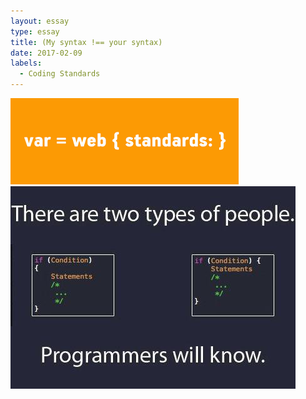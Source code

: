```yaml
---
layout: essay
type: essay
title: (My syntax !== your syntax)
date: 2017-02-09
labels:
  - Coding Standards
---
```


<img class="ui medium left floated image" src="../images/coding_standard.png">

<img class="ui medium right floated image" src="../images/two_types.png">

